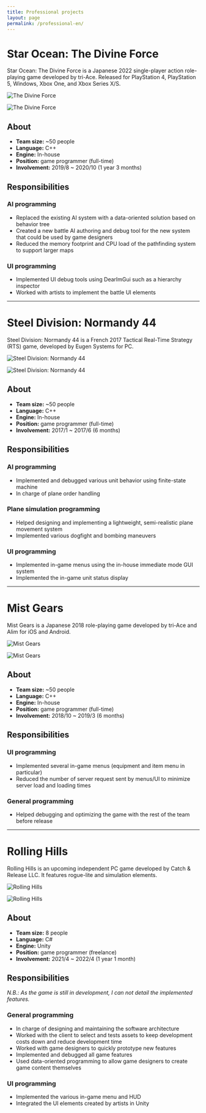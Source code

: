```yaml
---
title: Professional projects
layout: page
permalink: /professional-en/
---
```


# Star Ocean: The Divine Force

Star Ocean: The Divine Force is a Japanese 2022 single-player action role-playing game developed by tri-Ace. Released for PlayStation 4, PlayStation 5, Windows, Xbox One, and Xbox Series X/S.

![The Divine Force](https://gh.cdn.sewest.net/assets/ident/news/cc5d6ec0/StarOcean_DF_screenshot12-ct87ibmen.jpg?quality=65)

![The Divine Force](https://assets.rpgsite.net/images/images/000/115/719/original/Star-Ocean-The-Divine-Force_20220628_46.jpg)

## About

- __Team size:__ ~50 people
- __Language:__ C++
- __Engine:__ In-house
- __Position:__ game programmer (full-time)
- __Involvement:__ 2019/8 ~ 2020/10 (1 year 3 months)

## Responsibilities

### AI programming
- Replaced the existing AI system with a data-oriented solution based on behavior tree
- Created a new battle AI authoring and debug tool for the new system that could be used by game designers
- Reduced the memory footprint and CPU load of the pathfinding system to support larger maps

### UI programming
- Implemented UI debug tools using DearImGui such as a hierarchy inspector
- Worked with artists to implement the battle UI elements

---

# Steel Division: Normandy 44

Steel Division: Normandy 44 is a French 2017 Tactical Real-Time Strategy (RTS) game, developed by Eugen Systems for PC.

![Steel Division: Normandy 44](https://cdn.mos.cms.futurecdn.net/HBX9wEQcgXqgPtK8pM3czC.jpg)

![Steel Division: Normandy 44](https://eugensystems.com/wp-content/uploads/2017/03/Phase_B.jpg)

## About

- __Team size:__ ~50 people
- __Language:__ C++
- __Engine:__ In-house
- __Position:__ game programmer (full-time)
- __Involvement:__ 2017/1 ~ 2017/6 (6 months)

## Responsibilities

### AI programming
- Implemented and debugged various unit behavior using finite-state machine
- In charge of plane order handling

### Plane simulation programming
- Helped designing and implementing a lightweight, semi-realistic plane movement system
- Implemented various dogfight and bombing maneuvers

### UI programming
- Implemented in-game menus using the in-house immediate mode GUI system
- Implemented the in-game unit status display

---

# Mist Gears

Mist Gears is a Japanese 2018 role-playing game developed by tri-Ace and Alim for iOS and Android.

![Mist Gears](https://mmoculture.com/wp-content/uploads/2018/08/Mist-Gears-image-3.jpg)

![Mist Gears](https://cdn.amz.appget.com/c/wp-content/uploads/2018/11/mist-gears_01.jpg)

## About

- __Team size:__ ~50 people
- __Language:__ C++
- __Engine:__ In-house
- __Position:__ game programmer (full-time)
- __Involvement:__ 2018/10 ~ 2019/3 (6 months)

## Responsibilities

### UI programming
- Implemented several in-game menus (equipment and item menu in particular)
- Reduced the number of server request sent by menus/UI to minimize server load and loading times

### General programming
- Helped debugging and optimizing the game with the rest of the team before release

---

# Rolling Hills

Rolling Hills is an upcoming independent PC game developed by Catch & Release LLC. It features rogue-lite and simulation elements.

![Rolling Hills](https://pbs.twimg.com/tweet_video_thumb/Fgp19JyXEAMWe1O?format=jpg&name=900x900)

![Rolling Hills](https://pbs.twimg.com/media/FkcaS6tX0Ak62W0?format=jpg&name=large)

## About

- __Team size:__ 8 people
- __Language:__ C#
- __Engine:__ Unity
- __Position:__ game programmer (freelance)
- __Involvement:__ 2021/4 ~ 2022/4 (1 year 1 month)

## Responsibilities

_N.B.: As the game is still in development, I can not detail the implemented features._

### General programming
- In charge of designing and maintaining the software architecture
- Worked with the client to select and tests assets to keep development costs down and reduce development time
- Worked with game designers to quickly prototype new features
- Implemented and debugged all game features
- Used data-oriented programming to allow game designers to create game content themselves

### UI programming
- Implemented the various in-game menu and HUD
- Integrated the UI elements created by artists in Unity
